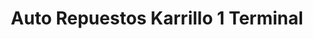 ---
title: "Auto Repuestos Karrillo 1 Terminal"
url: /guatemala-zona-9/auto-repuestos-karrillo-1-terminal/
shop: Autoteile
---